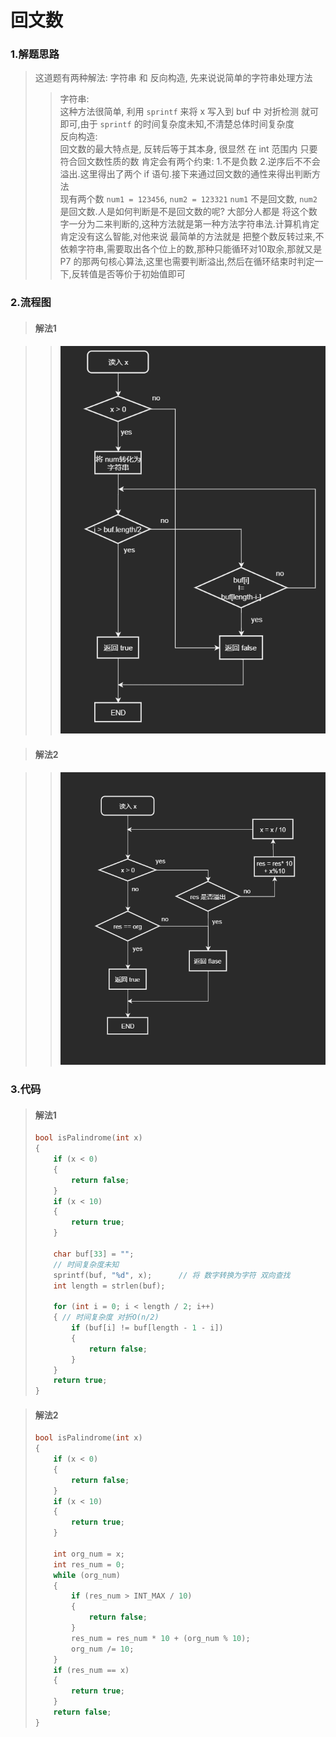 # 回文数

### 1.解题思路

> 这道题有两种解法: 字符串 和 反向构造, 先来说说简单的字符串处理方法
>> 字符串:  
这种方法很简单, 利用 `sprintf` 来将 x 写入到 buf 中 对折检测 就可即可,由于 `sprintf` 的时间复杂度未知,不清楚总体时间复杂度  
>> 反向构造:  
回文数的最大特点是, 反转后等于其本身, 很显然 在 int 范围内 只要符合回文数性质的数 肯定会有两个约束: 1.不是负数 2.逆序后不不会溢出.这里得出了两个 if 语句.接下来通过回文数的通性来得出判断方法  
现有两个数 `num1 = 123456`, `num2 = 123321`
`num1` 不是回文数, `num2` 是回文数.人是如何判断是不是回文数的呢? 大部分人都是 将这个数字一分为二来判断的,这种方法就是第一种方法字符串法.计算机肯定肯定没有这么智能,对他来说 最简单的方法就是 把整个数反转过来,不依赖字符串,需要取出各个位上的数,那种只能循环对10取余,那就又是 P7 的那两句核心算法,这里也需要判断溢出,然后在循环结束时判定一下,反转值是否等价于初始值即可

### 2.流程图

> #### 解法1

>> ![alte](flow9_1.png)

> #### 解法2

>> ![alte](flow9_2.png)

### 3.代码

> #### 解法1
>
> ```c
> bool isPalindrome(int x)
> {
>     if (x < 0)
>     {
>         return false;
>     }
>     if (x < 10)
>     {
>         return true;
>     }
>
>     char buf[33] = "";
>     // 时间复杂度未知
>     sprintf(buf, "%d", x);      // 将 数字转换为字符 双向查找
>     int length = strlen(buf);
>
>     for (int i = 0; i < length / 2; i++)
>     { // 时间复杂度 对折O(n/2)
>         if (buf[i] != buf[length - 1 - i])
>         {
>             return false;
>         }
>     }
>     return true;
> }
>```

> #### 解法2
> ```c
> bool isPalindrome(int x)
> {
>     if (x < 0)
>     {
>         return false;
>     }
>     if (x < 10)
>     {
>         return true;
>     }
> 
>     int org_num = x;
>     int res_num = 0;
>     while (org_num)
>     {
>         if (res_num > INT_MAX / 10)
>         {
>             return false;
>         }
>         res_num = res_num * 10 + (org_num % 10);
>         org_num /= 10;
>     }
>     if (res_num == x)
>     {
>         return true;
>     }
>     return false;
> }
> ```

